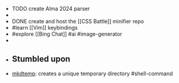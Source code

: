 - TODO create Alma 2024 parser
-
- DONE create and host the [[CSS Battle]] minifier repo
- #learn [[Vim]] keybindings
- #explore [[Bing Chat]] #ai #image-generator
-
- ## Stumbled upon
- [mkdtemp](https://www.commandlinux.com/man-page/man3/mkdtemp.3.html): creates a unique temporary directory #shell-command